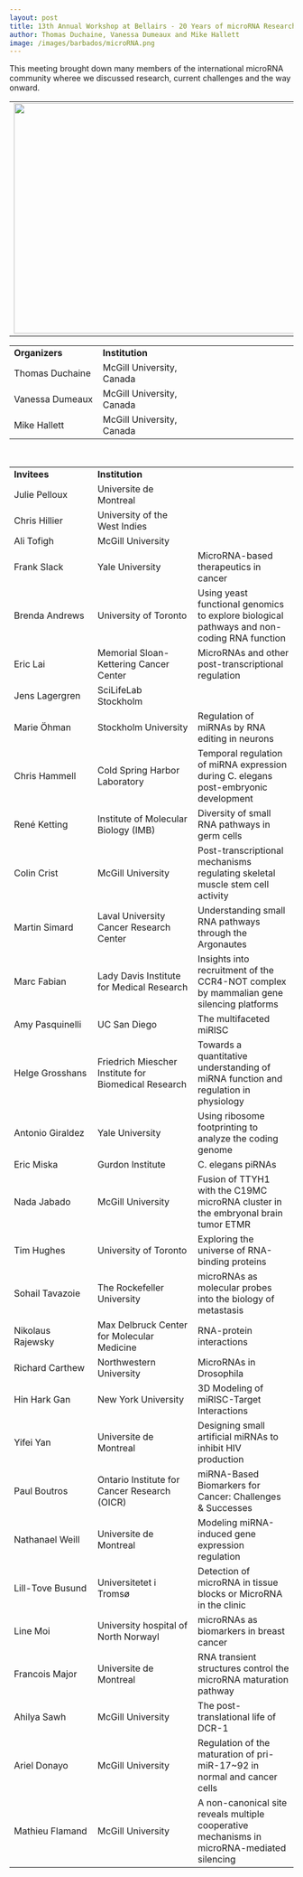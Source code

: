 ```yaml
---
layout: post
title: 13th Annual Workshop at Bellairs - 20 Years of microRNA Research
author: Thomas Duchaine, Vanessa Dumeaux and Mike Hallett
image: /images/barbados/microRNA.png
---
```


This meeting brought down many members of the international microRNA community wheree we discussed research, current challenges and the way onward.

<table width="90%"><tbody><tr><td>
<center><img src="/images/barbados/2014-group-picture.png" border="0" height="408" width="614"></center>
</td></tr></tbody></table>

<table class="t1" width="624" cellspacing="0" cellpadding="0">
<tbody>
<tr>
<td class="td1" valign="middle"><span class="p1"><strong>Organizers</strong></span></td>
<td class="td2" valign="middle"><span class="p1"><strong>Institution</strong></span></td>
</tr>
<tr><td width="25%">Thomas Duchaine</td><td width="30%">McGill University, Canada</td><td width="25%"></td></tr> 
<tr><td width="25%">Vanessa Dumeaux</td><td width="30%">McGill University, Canada</td><td width="25%"></td></tr> 
<tr><td width="25%">Mike Hallett</td><td width="30%">McGill University, Canada</td><td width="25%"></td></tr> 
</tbody></table> 

 
<br> 
 
<table class="t1" width="624" cellspacing="0" cellpadding="0">
<tbody>
<tr>
<td class="td1" valign="middle"><span class="p1"><strong>Invitees</strong></span></td>
<td class="td2" valign="middle"><span class="p1"><strong>Institution</strong></span></td>
</tr> 
<tr><td width="25%">Julie Pelloux</td><td width="30%">Universite de Montreal</td><td width="30%"></td></tr>
<tr><td width="25%">Chris Hillier</td><td width="30%">University of the West Indies</td><td width="30%"></td></tr>
<tr><td width="25%">Ali Tofigh</td><td width="30%">McGill University</td><td width="30%"></td></tr>
<tr><td width="25%">Frank Slack</td><td width="30%">Yale University</td><td width="30%">MicroRNA-based therapeutics in cancer</td></tr>
<tr><td width="25%">Brenda Andrews</td><td width="30%">University of Toronto</td><td width="30%">Using yeast functional genomics to explore biological pathways and non-coding RNA function</td></tr>
<tr><td width="25%">Eric Lai</td><td width="30%">Memorial Sloan-Kettering Cancer Center</td><td width="30%">MicroRNAs and other post-transcriptional regulation</td></tr>
<tr><td width="25%">Jens Lagergren</td><td width="30%">SciLifeLab Stockholm</td><td width="30%"></td></tr>
<tr><td width="25%">Marie &Ouml;hman</td><td width="30%">Stockholm University</td><td width="30%">Regulation of miRNAs by RNA editing in neurons</td></tr>
<tr><td width="25%">Chris Hammell</td><td width="30%">Cold Spring Harbor Laboratory</td><td width="30%">Temporal regulation of miRNA expression during C. elegans post-embryonic development</td></tr>
<tr><td width="25%">Ren&eacute Ketting</td><td width="30%">Institute of Molecular Biology (IMB)</td><td width="30%">Diversity of small RNA pathways in germ cells</td></tr>
<tr><td width="25%">Colin Crist</td><td width="30%">McGill University</td><td width="30%">Post-transcriptional mechanisms regulating skeletal muscle stem cell activity</td></tr>
<tr><td width="25%">Martin Simard</td><td width="30%">Laval University Cancer Research Center</td><td width="30%">Understanding small RNA pathways through the Argonautes</td></tr>
<tr><td width="25%">Marc Fabian</td><td width="30%">Lady Davis Institute for Medical Research</td><td width="30%">Insights into recruitment of the CCR4-NOT complex by mammalian gene silencing platforms</td></tr>
<tr><td width="25%">Amy Pasquinelli</td><td width="30%">UC San Diego</td><td width="30%">The multifaceted miRISC</td></tr>
<tr><td width="25%">Helge Grosshans</td><td width="30%">Friedrich Miescher Institute for Biomedical Research</td><td width="30%">Towards a quantitative understanding of miRNA function and regulation in physiology</td></tr>
<tr><td width="25%">Antonio Giraldez</td><td width="30%">Yale University</td><td width="30%">Using ribosome footprinting to analyze the coding genome</td></tr>
<tr><td width="25%">Eric Miska</td><td width="30%">Gurdon Institute</td><td width="30%">C. elegans piRNAs</td></tr>
<tr><td width="25%">Nada Jabado</td><td width="30%">McGill University</td><td width="30%">Fusion of TTYH1 with the C19MC microRNA cluster in the embryonal brain tumor ETMR</td></tr>
<tr><td width="25%">Tim Hughes</td><td width="30%">University of Toronto</td><td width="30%">Exploring the universe of RNA-binding proteins</td></tr>
<tr><td width="25%">Sohail Tavazoie</td><td width="30%">The Rockefeller University</td><td width="30%">microRNAs as molecular probes into the biology of metastasis</td></tr>
<tr><td width="25%">Nikolaus Rajewsky</td><td width="30%">Max Delbruck Center for Molecular Medicine</td><td width="30%">RNA-protein interactions</td></tr>
<tr><td width="25%">Richard Carthew</td><td width="30%">Northwestern University</td><td width="30%">MicroRNAs in Drosophila</td></tr>
<tr><td width="25%">Hin Hark Gan</td><td width="30%">New York University</td><td width="30%">3D Modeling of miRISC-Target Interactions</td></tr>
<tr><td width="25%">Yifei Yan</td><td width="30%">Universite de Montreal</td><td width="30%">Designing small artificial miRNAs to inhibit HIV production</td></tr>
<tr><td width="25%">Paul Boutros</td><td width="30%">Ontario Institute for Cancer Research (OICR)</td><td width="30%">miRNA-Based Biomarkers for Cancer: Challenges & Successes</td></tr>
<tr><td width="25%">Nathanael Weill</td><td width="30%">Universite de Montreal</td><td width="30%">Modeling miRNA-induced gene expression regulation</td></tr>
<tr><td width="25%">Lill-Tove Busund</td><td width="30%">Universitetet i Troms&oslash;</td><td width="30%">Detection of microRNA in tissue blocks or MicroRNA in the clinic</td></tr>
<tr><td width="25%">Line Moi</td><td width="30%">University hospital of North Norwayl</td><td width="30%">microRNAs as biomarkers in breast cancer</td></tr>
<tr><td width="25%">Francois Major</td><td width="30%">Universite de Montreal</td><td width="30%">RNA transient structures control the microRNA maturation pathway</td></tr>
<tr><td width="25%">Ahilya Sawh</td><td width="30%">McGill University</td><td width="30%">The post-translational life of DCR-1</td></tr>
<tr><td width="25%">Ariel Donayo</td><td width="30%">McGill University</td><td width="30%">Regulation of the maturation of pri-miR-17~92 in normal and cancer cells</td></tr>
<tr><td width="25%">Mathieu Flamand</td><td width="30%">McGill University</td><td width="30%">A non-canonical site reveals multiple cooperative mechanisms in microRNA-mediated silencing</td></tr>

</tbody></table> 

 
